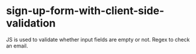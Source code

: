 # sign-up-form-with-client-side-validation
JS is used to validate whether input fields are empty or not. Regex to check an email.

